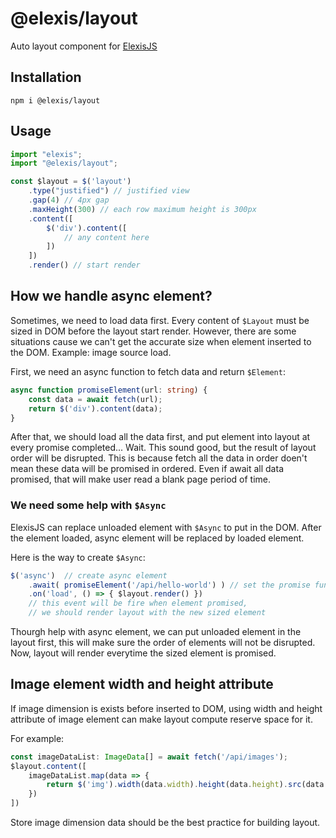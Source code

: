 # @elexis/layout
Auto layout component for [ElexisJS](https://github.com/defaultkavy/elexis)

## Installation
```
npm i @elexis/layout
```

## Usage
```ts
import "elexis";
import "@elexis/layout";

const $layout = $('layout')
    .type("justified") // justified view
    .gap(4) // 4px gap
    .maxHeight(300) // each row maximum height is 300px
    .content([
        $('div').content([
            // any content here
        ])
    ])
    .render() // start render
```

## How we handle async element?
Sometimes, we need to load data first. Every content of `$Layout` must be sized in DOM before the layout start render. However, there are some situations cause we can't get the accurate size when element inserted to the DOM. Example: image source load.

First, we need an async function to fetch data and return `$Element`:
```ts
async function promiseElement(url: string) {
    const data = await fetch(url);
    return $('div').content(data);
}
```

After that, we should load all the data first, and put element into layout at every promise completed... Wait. This sound good, but the result of layout order will be disrupted. This is because fetch all the data in order doen't mean these data will be promised in ordered. Even if await all data promised, that will make user read a blank page period of time.

### We need some help with `$Async`
ElexisJS can replace unloaded element with `$Async` to put in the DOM. After the element loaded, async element will be replaced by loaded element.

Here is the way to create `$Async`:
```ts
$('async')  // create async element
    .await( promiseElement('/api/hello-world') ) // set the promise function 
    .on('load', () => { $layout.render() }) 
    // this event will be fire when element promised, 
    // we should render layout with the new sized element
```

Thourgh help with async element, we can put unloaded element in the layout first, this will make sure the order of elements will not be disrupted. Now, layout will render everytime the sized element is promised.

## Image element width and height attribute
If image dimension is exists before inserted to DOM, using width and height attribute of image element can make layout compute reserve space for it.

For example:
```ts
const imageDataList: ImageData[] = await fetch('/api/images');
$layout.content([
    imageDataList.map(data => {
        return $('img').width(data.width).height(data.height).src(data.url)
    })
])
```

Store image dimension data should be the best practice for building layout.